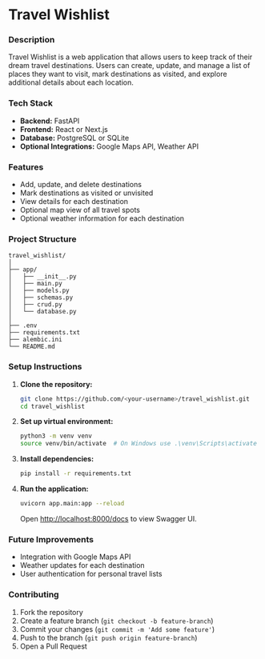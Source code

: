 # Travel Wishlist

### Description

Travel Wishlist is a web application that allows users to keep track of their dream travel destinations. Users can create, update, and manage a list of places they want to visit, mark destinations as visited, and explore additional details about each location.

### Tech Stack

* **Backend:** FastAPI
* **Frontend:** React or Next.js
* **Database:** PostgreSQL or SQLite
* **Optional Integrations:** Google Maps API, Weather API

### Features

* Add, update, and delete destinations
* Mark destinations as visited or unvisited
* View details for each destination
* Optional map view of all travel spots
* Optional weather information for each destination

### Project Structure

```
travel_wishlist/
│
├── app/
│   ├── __init__.py
│   ├── main.py
│   ├── models.py
│   ├── schemas.py
│   ├── crud.py
│   └── database.py
│
├── .env
├── requirements.txt
├── alembic.ini
└── README.md
```

### Setup Instructions

1. **Clone the repository:**

   ```bash
   git clone https://github.com/<your-username>/travel_wishlist.git
   cd travel_wishlist
   ```

2. **Set up virtual environment:**

   ```bash
   python3 -m venv venv
   source venv/bin/activate  # On Windows use .\venv\Scripts\activate
   ```

3. **Install dependencies:**

   ```bash
   pip install -r requirements.txt
   ```

4. **Run the application:**

   ```bash
   uvicorn app.main:app --reload
   ```

   Open [http://localhost:8000/docs](http://localhost:8000/docs) to view Swagger UI.

### Future Improvements

* Integration with Google Maps API
* Weather updates for each destination
* User authentication for personal travel lists

### Contributing

1. Fork the repository
2. Create a feature branch (`git checkout -b feature-branch`)
3. Commit your changes (`git commit -m 'Add some feature'`)
4. Push to the branch (`git push origin feature-branch`)
5. Open a Pull Request

